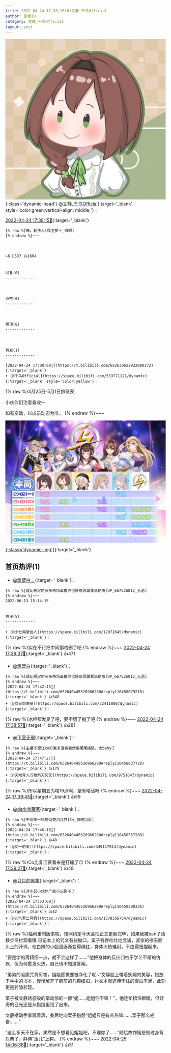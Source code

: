 ```yaml
---
title: 2022-04-24 17:38:15(0)文静_千鸟Official
author: 御坂IO
category: 文静_千鸟Official
layout: post
---
```


![img](/images/ac7482ed1b9a7f203dc68c0c4a77c488a27b108a.jpg){:class='dynamic-head'}
[@文静_千鸟Official](https://space.bilibili.com/667526012/dynamic){:target='_blank' style='color:green;vertical-align: middle;'}：

[2022-04-24 17:38:15🔗](https://t.bilibili.com/652640445526966280){:target='_blank'}

~~~
{% raw %}俺，勤快人[保卫萝卜_白眼]
{% endraw %}~~~



↪️6 💬537 👍1604


回复(0)
-------------



点赞(0)
-------------



置顶(0)
-------------



转发(1)
-------------

[2022-04-24 17:00:08🔗](https://t.bilibili.com/652630622922080272){:target='_blank'}
+ [@千鸟Official](https://space.bilibili.com/553771121/dynamic){:target='_blank' style='color:yellow'}：
~~~
{% raw %}4月25日-5月1日排班表

小伙伴们注意查收～

如有变动，以成员动态为准。
{% endraw %}~~~


[![img](/images/7a28e5ce5bf4d8db33ac636f0e181312f8827d9e.jpg){:class='dynamic-img'}](/images/7a28e5ce5bf4d8db33ac636f0e181312f8827d9e.jpg){:target='_blank'}




首页热评(1)
-------------

+ [@筑壁白：](https://space.bilibili.com/383718717/dynamic){:target='_blank'}：
~~~
{% raw %}就比规定时长多两场直播你也好意思跟我说勤快[UP_667526012_无语]
{% endraw %}~~~
2022-06-13 15:14:15


热评(9)
-------------

+ [@小七海爱创人](https://space.bilibili.com/12072645/dynamic){:target='_blank'}：
~~~
{% raw %}实在不行把中间那格删了吧
{% endraw %}~~~
[2022-04-24 17:39:37🔗](https://t.bilibili.com/652640445526966280#reply110457871776){:target='_blank'} 👍471
+ [@筑壁白](https://space.bilibili.com/383718717/dynamic){:target='_blank'}：
~~~
{% raw %}就比规定时长多两场直播你也好意思跟我说勤快[UP_667526012_无语]
{% endraw %}~~~
[2022-04-24 17:42:15🔗](https://t.bilibili.com/652640445526966280#reply110458079216){:target='_blank'} 👍348
+ [@向日向晚葵](https://space.bilibili.com/32411808/dynamic){:target='_blank'}：
~~~
{% raw %}冰柜都发臭了吧，要不切了抛了吧
{% endraw %}~~~
[2022-04-24 17:38:57🔗](https://t.bilibili.com/652640445526966280#reply110457847280){:target='_blank'} 👍281
+ [@下官无邪](https://space.bilibili.com/11959228/dynamic){:target='_blank'}：
~~~
{% raw %}主播不想让co打赢复活赛竟然用阑尾插队，太baby了
{% endraw %}~~~
[2022-04-24 17:47:27🔗](https://t.bilibili.com/652640445526966280#reply110458637728){:target='_blank'} 👍175
+ [@天地育人万物祭天何苦](https://space.bilibili.com/9751647/dynamic){:target='_blank'}：
~~~
{% raw %}所以星期五为啥19点啊，是有啥活吗
{% endraw %}~~~
[2022-04-24 17:39:45🔗](https://t.bilibili.com/652640445526966280#reply110457876784){:target='_blank'} 👍59
+ [@dark收藏家](https://space.bilibili.com/41956884/dynamic){:target='_blank'}：
~~~
{% raw %}中间那一栏神似楚河汉界[tv_目瞪口呆]
{% endraw %}~~~
[2022-04-24 17:46:18🔗](https://t.bilibili.com/652640445526966280#reply110458557280){:target='_blank'} 👍48
+ [@又一的零](https://space.bilibili.com/349117914/dynamic){:target='_blank'}：
~~~
{% raw %}Co比复活赛看来是打输了😔
{% endraw %}~~~
[2022-04-24 17:39:27🔗](https://t.bilibili.com/652640445526966280#reply110457735024){:target='_blank'} 👍48
+ [@只只的黑栗](https://space.bilibili.com/7720483/dynamic){:target='_blank'}：
~~~
{% raw %}对不起小伙伴产能不足删不了
{% endraw %}~~~
[2022-04-24 17:53:08🔗](https://t.bilibili.com/652640445526966280#reply110459390336){:target='_blank'} 👍42
+ [@元气君二号机](https://space.bilibili.com/1578356764/dynamic){:target='_blank'}：
~~~
{% raw %}福利重制版来啦，按照约定今天会把正文更新完毕，如果我被ban了请移步专栏观看哦
日记本上的咒文有些拗口，栗子吞吞吐吐地念诵，紧张的擦去额头上的汗珠，他白嫩的小脸蛋逐渐变得绯红，身体火热难耐，不由得扭捏起来。 

“要是学的再精细一点，就不会这样了…….”他把身体的反应归咎于学艺不精的愧疚，但为何愈发火热，自己也不知道答案。

“弟弟的驱魔咒真厉害，姐姐感觉要被净化了呢~”文静脸上带着妩媚的笑容，她放下手中的书本，慢慢解开了胸前的几颗纽扣，衬衣本就遮掩不住的雪白丰满，此刻更是若隐若现。

栗子被文静诱惑般的举动惊的一颤“姐……姐姐你干嘛！”，他连忙捂住眼睛，但好奇的目光还是从指缝里钻了出来。

文静摆动手掌扇着风，委屈地向栗子抱怨“姐姐只是有点热嘛…….栗子那么戒备…….”

“这么多天不在家，果然是不想看见姐姐吧，不理你了……”随后故作恼怒侧过身背对栗子，静待“鱼儿”上钩。
{% endraw %}~~~
[2022-04-25 14:06:36🔗](https://t.bilibili.com/652640445526966280#reply110556329984){:target='_blank'} 👍31


